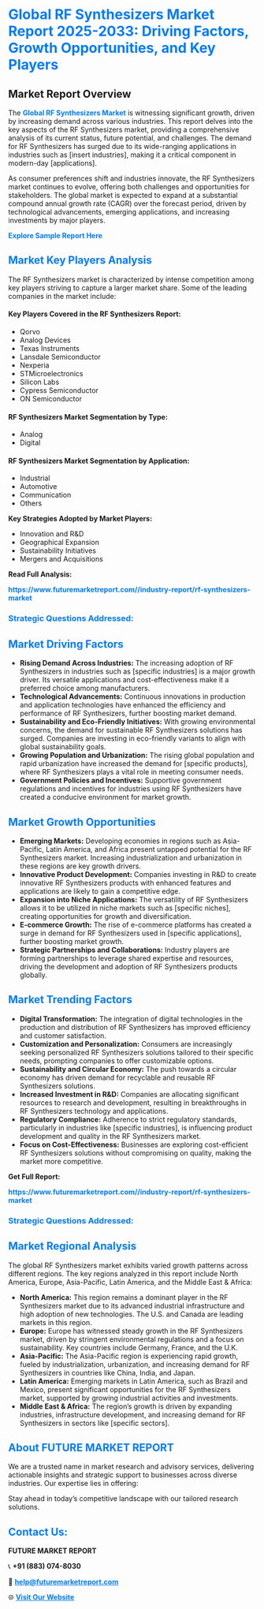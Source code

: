 <h1 style="color: #007BFF;">Global RF Synthesizers Market Report 2025-2033: Driving Factors, Growth Opportunities, and Key Players</h1>

<section id="overview">
<h2>Market Report Overview</h2>
<p>The <a href="https://www.futuremarketreport.com//industry-report/rf-synthesizers-market" style="color: #007BFF; text-decoration: none;"><strong>Global RF Synthesizers Market</strong></a> is witnessing significant growth, driven by increasing demand across various industries. This report delves into the key aspects of the RF Synthesizers market, providing a comprehensive analysis of its current status, future potential, and challenges. The demand for RF Synthesizers has surged due to its wide-ranging applications in industries such as [insert industries], making it a critical component in modern-day [applications].</p>
<p>As consumer preferences shift and industries innovate, the RF Synthesizers market continues to evolve, offering both challenges and opportunities for stakeholders. The global market is expected to expand at a substantial compound annual growth rate (CAGR) over the forecast period, driven by technological advancements, emerging applications, and increasing investments by major players.</p>
</section>

<section id="overview">
<p><a href="https://www.futuremarketreport.com//request-sample/reportId=76813" style="color: #007BFF; text-decoration: none;"><strong>Explore Sample Report Here</strong></a></p>
</section>

<section id="key-players">
<h2 style="color: #007BFF;">Market Key Players Analysis</h2>
<p>The RF Synthesizers market is characterized by intense competition among key players striving to capture a larger market share. Some of the leading companies in the market include:</p>
<h4>Key Players Covered in the RF Synthesizers Report:</h4>
<ul><li>Qorvo</li><li>Analog Devices</li><li>Texas Instruments</li><li>Lansdale Semiconductor</li><li>Nexperia</li><li>STMicroelectronics</li><li>Silicon Labs</li><li>Cypress Semiconductor</li><li>ON Semiconductor</li></ul>
<h4>RF Synthesizers Market Segmentation by Type:</h4>
<ul><li>Analog</li><li>Digital</li></ul>

<h4>RF Synthesizers Market Segmentation by Application:</h4>
<ul><li>Industrial</li><li>Automotive</li><li>Communication</li><li>Others</li></ul>
<p><strong>Key Strategies Adopted by Market Players:</strong></p>
<ul>
<li>Innovation and R&D</li>
<li>Geographical Expansion</li>
<li>Sustainability Initiatives</li>
<li>Mergers and Acquisitions</li>
</ul>
</section>

<section>
<p><strong>Read Full Analysis: </strong></p><a href="https://www.futuremarketreport.com//industry-report/rf-synthesizers-market" style="color: #007BFF; text-decoration: none;"><strong>https://www.futuremarketreport.com//industry-report/rf-synthesizers-market</strong></a>
<h3 style="color: #007BFF;">Strategic Questions Addressed:</h3>
</section>

<section id="driving-factors">
<h2 style="color: #007BFF;">Market Driving Factors</h2>
<ul>
<li><strong>Rising Demand Across Industries:</strong> The increasing adoption of RF Synthesizers in industries such as [specific industries] is a major growth driver. Its versatile applications and cost-effectiveness make it a preferred choice among manufacturers.</li>
<li><strong>Technological Advancements:</strong> Continuous innovations in production and application technologies have enhanced the efficiency and performance of RF Synthesizers, further boosting market demand.</li>
<li><strong>Sustainability and Eco-Friendly Initiatives:</strong> With growing environmental concerns, the demand for sustainable RF Synthesizers solutions has surged. Companies are investing in eco-friendly variants to align with global sustainability goals.</li>
<li><strong>Growing Population and Urbanization:</strong> The rising global population and rapid urbanization have increased the demand for [specific products], where RF Synthesizers plays a vital role in meeting consumer needs.</li>
<li><strong>Government Policies and Incentives:</strong> Supportive government regulations and incentives for industries using RF Synthesizers have created a conducive environment for market growth.</li>
</ul>
</section>

<section id="growth-opportunities">
<h2 style="color: #007BFF;">Market Growth Opportunities</h2>
<ul>
<li><strong>Emerging Markets:</strong> Developing economies in regions such as Asia-Pacific, Latin America, and Africa present untapped potential for the RF Synthesizers market. Increasing industrialization and urbanization in these regions are key growth drivers.</li>
<li><strong>Innovative Product Development:</strong> Companies investing in R&D to create innovative RF Synthesizers products with enhanced features and applications are likely to gain a competitive edge.</li>
<li><strong>Expansion into Niche Applications:</strong> The versatility of RF Synthesizers allows it to be utilized in niche markets such as [specific niches], creating opportunities for growth and diversification.</li>
<li><strong>E-commerce Growth:</strong> The rise of e-commerce platforms has created a surge in demand for RF Synthesizers used in [specific applications], further boosting market growth.</li>
<li><strong>Strategic Partnerships and Collaborations:</strong> Industry players are forming partnerships to leverage shared expertise and resources, driving the development and adoption of RF Synthesizers products globally.</li>
</ul>
</section>

<section id="trending-factors">
<h2 style="color: #007BFF;">Market Trending Factors</h2>
<ul>
<li><strong>Digital Transformation:</strong> The integration of digital technologies in the production and distribution of RF Synthesizers has improved efficiency and customer satisfaction.</li>
<li><strong>Customization and Personalization:</strong> Consumers are increasingly seeking personalized RF Synthesizers solutions tailored to their specific needs, prompting companies to offer customizable options.</li>
<li><strong>Sustainability and Circular Economy:</strong> The push towards a circular economy has driven demand for recyclable and reusable RF Synthesizers solutions.</li>
<li><strong>Increased Investment in R&D:</strong> Companies are allocating significant resources to research and development, resulting in breakthroughs in RF Synthesizers technology and applications.</li>
<li><strong>Regulatory Compliance:</strong> Adherence to strict regulatory standards, particularly in industries like [specific industries], is influencing product development and quality in the RF Synthesizers market.</li>
<li><strong>Focus on Cost-Effectiveness:</strong> Businesses are exploring cost-efficient RF Synthesizers solutions without compromising on quality, making the market more competitive.</li>
</ul>
</section>

<section>
<p><strong>Get Full Report: </strong></p><a href="https://www.futuremarketreport.com//industry-report/rf-synthesizers-market" style="color: #007BFF; text-decoration: none;"><strong>https://www.futuremarketreport.com//industry-report/rf-synthesizers-market</strong></a>
<h3 style="color: #007BFF;">Strategic Questions Addressed:</h3>
</section>


<section id="regional-analysis">
<h2 style="color: #007BFF;">Market Regional Analysis</h2>
<p>The global RF Synthesizers market exhibits varied growth patterns across different regions. The key regions analyzed in this report include North America, Europe, Asia-Pacific, Latin America, and the Middle East & Africa:</p>
<ul>
<li><strong>North America:</strong> This region remains a dominant player in the RF Synthesizers market due to its advanced industrial infrastructure and high adoption of new technologies. The U.S. and Canada are leading markets in this region.</li>
<li><strong>Europe:</strong> Europe has witnessed steady growth in the RF Synthesizers market, driven by stringent environmental regulations and a focus on sustainability. Key countries include Germany, France, and the U.K.</li>
<li><strong>Asia-Pacific:</strong> The Asia-Pacific region is experiencing rapid growth, fueled by industrialization, urbanization, and increasing demand for RF Synthesizers in countries like China, India, and Japan.</li>
<li><strong>Latin America:</strong> Emerging markets in Latin America, such as Brazil and Mexico, present significant opportunities for the RF Synthesizers market, supported by growing industrial activities and investments.</li>
<li><strong>Middle East & Africa:</strong> The region’s growth is driven by expanding industries, infrastructure development, and increasing demand for RF Synthesizers in sectors like [specific sectors].</li>
</ul>
</section>

<footer>
<h2 style="color: #007BFF;">About FUTURE MARKET REPORT</h2>
<p>We are a trusted name in market research and advisory services, delivering actionable insights and strategic support to businesses across diverse industries. Our expertise lies in offering:</p>

<p>Stay ahead in today’s competitive landscape with our tailored research solutions.</p>

<h2 style="color: #007BFF;">Contact Us:</h2>
<p><strong>FUTURE MARKET REPORT</strong></p>
<p>📞 <strong>+91 (883) 074-8030</strong></p>
<p>📧 <strong><a href="mailto:help@futuremarketreport.com" style="color: #007BFF;">help@futuremarketreport.com</a></strong></p>
<p>🌐 <strong><a href="https://www.futuremarketreport.com/" style="color: #007BFF;">Visit Our Website</a></strong></p>
</footer>